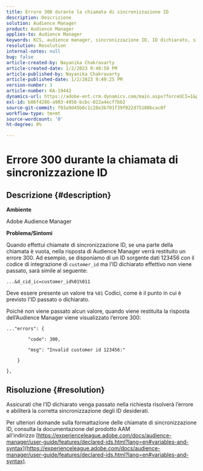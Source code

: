 ```yaml
---
title: Errore 300 durante la chiamata di sincronizzazione ID
description: Descrizione
solution: Audience Manager
product: Audience Manager
applies-to: Audience Manager
keywords: KCS, audience manager, sincronizzazione ID, ID dichiarato, sincronizzazione ID cliente, id cliente, sincronizzazione online
resolution: Resolution
internal-notes: null
bug: false
article-created-by: Nayanika Chakravarty
article-created-date: 1/2/2023 9:48:50 PM
article-published-by: Nayanika Chakravarty
article-published-date: 1/2/2023 9:49:25 PM
version-number: 3
article-number: KA-19442
dynamics-url: https://adobe-ent.crm.dynamics.com/main.aspx?forceUCI=1&pagetype=entityrecord&etn=knowledgearticle&id=a715aa3d-e78a-ed11-81ac-6045bd006c82
exl-id: b86f4286-a903-4956-bcbc-022a4ecf7bb2
source-git-commit: f03a9d45b6c1c28e3b701f39f022d75180bcac0f
workflow-type: tm+mt
source-wordcount: '0'
ht-degree: 0%

---
```


# Errore 300 durante la chiamata di sincronizzazione ID

## Descrizione {#description}


<b>Ambiente</b>

Adobe Audience Manager

<b>Problema/Sintomi</b>

Quando effettui chiamate di sincronizzazione ID, se una parte della chiamata è vuota, nella risposta di Audience Manager verrà restituito un errore 300. Ad esempio, se disponiamo di un ID sorgente dati 123456 con il codice di integrazione di `customer_id` ma l&#39;ID dichiarato effettivo non viene passato, sarà simile al seguente:

`...&d_cid_ic=customer_id%01%011`

Deve essere presente un valore tra `%01` Codici, come è il punto in cui è previsto l&#39;ID passato o dichiarato.

Poiché non viene passato alcun valore, quando viene restituita la risposta dell’Audience Manager viene visualizzato l’errore 300:




```
..."errors": {

        "code": 300,

        "msg": "Invalid customer id 123456:"

    }

},
```





## Risoluzione {#resolution}


Assicurati che l’ID dichiarato venga passato nella richiesta risolverà l’errore e abiliterà la corretta sincronizzazione degli ID desiderati.

Per ulteriori domande sulla formattazione delle chiamate di sincronizzazione ID, consulta la documentazione del prodotto AAM all&#39;indirizzo [https://experienceleague.adobe.com/docs/audience-manager/user-guide/features/declared-ids.html?lang=en#variables-and-syntax](https://experienceleague.adobe.com/docs/audience-manager/user-guide/features/declared-ids.html?lang=en#variables-and-syntax).
